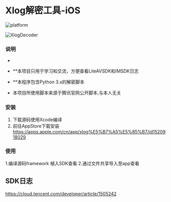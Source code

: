 # Xlog解密工具-iOS

![platform](https://img.shields.io/badge/platform-ios-lightgrey.svg)  

![XlogDecoder](https://github.com/LiuKaoji/XlogViewer-for-iOS/blob/master/screenshot.gif)
### 说明
* 
* **本项目只用于学习和交流，方便查看LiteAVSDK和IMSDK日志

* **本程序包含Python 3.x的解密脚本

* 本项目所使用脚本来源于腾讯官网公开脚本,与本人无关

### 安装

1. 下载源码使用Xcode编译
2. 前往AppStore下载安装
https://apps.apple.com/cn/app/xlog%E5%B7%A5%E5%85%B7/id1520918029


### 使用

1.编译源码framework 植入SDK查看
2.通过文件共享导入至app查看

## SDK日志
https://cloud.tencent.com/developer/article/1505242
 

